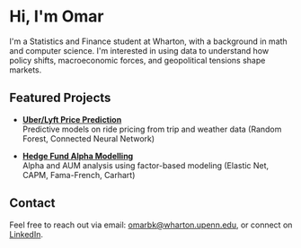 # Hi, I'm Omar

I'm a Statistics and Finance student at Wharton, with a background in math and computer science. I'm interested in using data to understand how policy shifts, macroeconomic forces, and geopolitical tensions shape markets.

## Featured Projects

- **[Uber/Lyft Price Prediction](https://github.com/omarbenkaddour/uber-lyft-weather-price-prediction/tree/main)**  
Predictive models on ride pricing from trip and weather data (Random Forest, Connected Neural Network)

- **[Hedge Fund Alpha Modelling](https://github.com/omarbenkaddour/fund-performance-factor-modeling)**  
Alpha and AUM analysis using factor-based modeling (Elastic Net, CAPM, Fama-French, Carhart)

## Contact

Feel free to reach out via email: [omarbk@wharton.upenn.edu](mailto:omarbk@wharton.upenn.edu), or connect on [LinkedIn](https://www.linkedin.com/in/omarbenkaddour).



<!--
**omarbenkaddour/omarbenkaddour** is a ✨ _special_ ✨ repository because its `README.md` (this file) appears on your GitHub profile.

Here are some ideas to get you started:

- 🔭 I’m currently working on ...
- 🌱 I’m currently learning ...
- 👯 I’m looking to collaborate on ...
- 🤔 I’m looking for help with ...
- 💬 Ask me about ...
- 📫 How to reach me: ...
- 😄 Pronouns: ...
- ⚡ Fun fact: ...
-->
